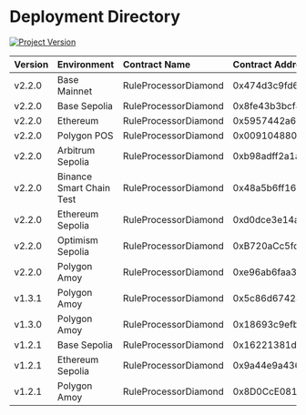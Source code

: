 # Deployment Directory
[![Project Version][version-image]][version-url]

| Version | Environment     | Contract Name        | Contract Address |
| :--- |:----------------|:---------------------| :--- | 
| v2.2.0 | Base Mainnet | RuleProcessorDiamond | 0x474d3c9fd6f35d741058dc2d6496263669ea49b6
| v2.2.0 | Base Sepolia | RuleProcessorDiamond | 0x8fe43b3bcf8410b913dd1c84dc8af28daafd9777
| v2.2.0 | Ethereum | RuleProcessorDiamond | 0x5957442a67f2435F13B9cD80Ae1D3150EeaDAF01
| v2.2.0 | Polygon POS    | RuleProcessorDiamond | 0x009104880BDF3Ee33C6D215C475efA7AA56B3BeE
| v2.2.0 | Arbitrum Sepolia | RuleProcessorDiamond | 0xb98adff2a1a8e916b0c4ecd5d7b57ab134e2a4c8
| v2.2.0 | Binance Smart Chain Test | RuleProcessorDiamond | 0x48a5b6ff163fea7fda84af45b04945e7f81aa1eb
| v2.2.0 | Ethereum Sepolia| RuleProcessorDiamond | 0xd0dce3e14af7ffb89537c5b97aafdaf337b842e4
| v2.2.0 | Optimism Sepolia | RuleProcessorDiamond | 0xB720aCc5fdDEeeB949F58B5424f18c70E89e5b9b
| v2.2.0 | Polygon Amoy    | RuleProcessorDiamond | 0xe96ab6faa3a186b667136f8974d767a6f060fa1b
| v1.3.1 | Polygon Amoy    | RuleProcessorDiamond | 0x5c86d6742a1d0c12cd349518549ff8992838f50f
| v1.3.0 | Polygon Amoy    | RuleProcessorDiamond | 0x18693c9efb90c7a00f80d58ca0aa78fb0514dd81
| v1.2.1 | Base Sepolia    | RuleProcessorDiamond | 0x16221381d6a9709c893d45d0f6e86928381529f6
| v1.2.1 | Ethereum Sepolia| RuleProcessorDiamond | 0x9a44e9a43642398afbc4953f03ee62e0ea052a48
| v1.2.1 | Polygon Amoy    | RuleProcessorDiamond | 0x8D0CcE081d8cb97C68061077883897C4797467E8
<!-- These are the header links -->

[version-image]: https://img.shields.io/badge/Version-2.2.1-brightgreen?style=for-the-badge&logo=appveyor
[version-url]: https://github.com/thrackle-io/forte-rules-engine